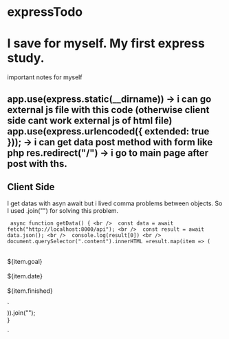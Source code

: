 ﻿# expressTodo
<h1>I save for myself. My first express study.</h1>

important notes for myself

app.use(express.static(__dirname))  -> i can go external js file with this code (otherwise client side cant work external js of html file)
app.use(express.urlencoded({ extended: true }));  -> i can get data post method with form like php
res.redirect("/") -> i go to main page after post with ths.
------------------------------------

<h2>Client Side </h2>
I get datas with asyn await but i lived comma problems between objects. So I used .join("") for solving this problem.



  `
async function getData() { <br /> 
  const data = await fetch("http://localhost:8000/api"); <br /> 
  const result = await data.json(); <br /> 
  console.log(result[0]) <br /> 
  document.querySelector(".content").innerHTML =result.map(item => (` <br /> 
  <div class="row"> <br />  
    <div class="col1">${item.goal}</div>  <br /> 
    <div class="col2">${item.date} </div> <br /> 
    <div class="col3">${item.finished}</div> <br /> 
  </div>` <br /> 
  )).join(""); <br /> 
} <br /> 
  
 `
